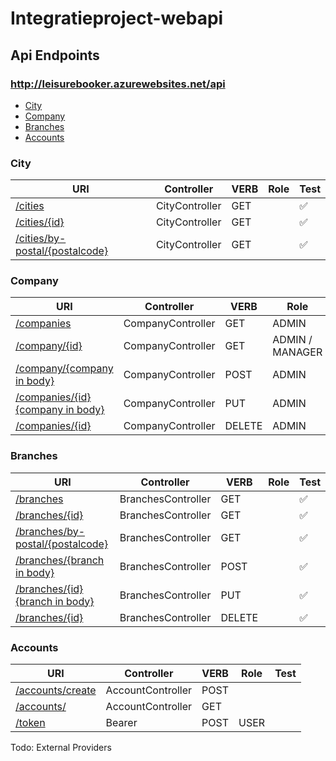 # Integratieproject-webapi

## Api Endpoints

### http://leisurebooker.azurewebsites.net/api

* [City](#city)
* [Company](#company)
* [Branches](#branches)
* [Accounts](#accounts)


### City

| URI | Controller | VERB | Role | Test |
| --- | --- | --- | --- | --- |
| [/cities](http://leisurebooker.azurewebsites.net/api/cities) | CityController | GET |  | :white_check_mark: |
| [/cities/{id}](http://leisurebooker.azurewebsites.net/api/cities/1) | CityController | GET |  | :white_check_mark: |
| [/cities/by-postal/{postalcode}](http://leisurebooker.azurewebsites.net/api/cities/by-postal/2000) | CityController | GET |  | :white_check_mark: |

### Company

| URI | Controller | VERB | Role | Test |
| --- | --- | --- | --- | --- |
| [/companies](http://leisurebooker.azurewebsites.net/api/companies) | CompanyController | GET | ADMIN | :white_check_mark: |
| [/company/{id}](http://leisurebooker.azurewebsites.net/api/companies/1) | CompanyController | GET | ADMIN / MANAGER | :white_check_mark: |
| [/company/{company in body}](http://leisurebooker.azurewebsites.net/api/companies/) | CompanyController | POST | ADMIN | :white_check_mark: |
| [/companies/{id}{company in body}](http://leisurebooker.azurewebsites.net/api/companies) | CompanyController | PUT | ADMIN | :white_check_mark: |
| [/companies/{id}](http://leisurebooker.azurewebsites.net/api/companies) | CompanyController | DELETE | ADMIN | :white_check_mark: |


### Branches

| URI | Controller | VERB | Role | Test |
| --- | --- | --- | --- | --- |
| [/branches](http://leisurebooker.azurewebsites.net/api/branches) | BranchesController | GET |  | :white_check_mark: |
| [/branches/{id}](http://leisurebooker.azurewebsites.net/api/branches/1) | BranchesController | GET |  | :white_check_mark: |
| [/branches/by-postal/{postalcode}](http://leisurebooker.azurewebsites.net/api/branches/by-postal/2000) | BranchesController | GET |  | :white_check_mark: |
| [/branches/{branch in body}](http://leisurebooker.azurewebsites.net/api/branches/) | BranchesController | POST |  | :white_check_mark: |
| [/branches/{id}{branch in body}](http://leisurebooker.azurewebsites.net/api/branches/) | BranchesController | PUT |  | :white_check_mark: |
| [/branches/{id}](http://leisurebooker.azurewebsites.net/api/branches/) | BranchesController | DELETE |  | :white_check_mark: |


### Accounts

| URI | Controller | VERB | Role | Test |
| --- | --- | --- | --- | --- |
| [/accounts/create](http://leisurebooker.azurewebsites.net/api/accounts/create) | AccountController | POST |  |  |
| [/accounts/](http://leisurebooker.azurewebsites.net/api/accounts/) | AccountController | GET |  |  |
| [/token](http://leisurebooker.azurewebsites.net/api/token) | Bearer | POST |  USER |  |
Todo: External Providers 